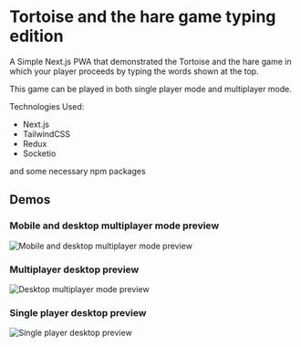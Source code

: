 # Tortoise and the hare game typing edition

A Simple Next.js PWA that demonstrated the Tortoise and the hare game in which your player proceeds by typing the words shown at the top.

This game can be played in both single player mode and multiplayer mode.

Technologies Used:
- Next.js
- TailwindCSS
- Redux
- Socketio

and some necessary npm packages
## Demos

### Mobile and desktop multiplayer mode preview

![Mobile and desktop multiplayer mode preview](./demo/multiplayer_mobile.gif)

### Multiplayer desktop preview

![Desktop multiplayer mode preview](./demo/multiplayer_desktop.gif)

### Single player desktop preview

![Single player desktop preview](./demo/single_player.gif)